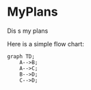 # MyPlans
Dis s my plans

Here is a simple flow chart:

```mermaid
graph TD;
    A-->B;
    A-->C;
    B-->D;
    C-->D;
```
